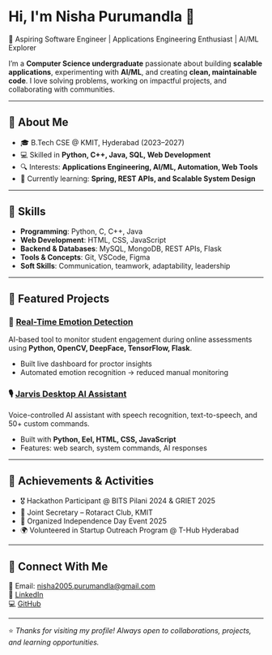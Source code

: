 # Hi, I'm Nisha Purumandla 👋  

🚀 Aspiring Software Engineer | Applications Engineering Enthusiast | AI/ML Explorer  

I’m a **Computer Science undergraduate** passionate about building **scalable applications**, experimenting with **AI/ML**, and creating **clean, maintainable code**. I love solving problems, working on impactful projects, and collaborating with communities.  

---

## 🔹 About Me  
- 🎓 B.Tech CSE @ KMIT, Hyderabad (2023–2027)  
- 💻 Skilled in **Python, C++, Java, SQL, Web Development**  
- 🔍 Interests: **Applications Engineering, AI/ML, Automation, Web Tools**  
- 🌱 Currently learning: **Spring, REST APIs, and Scalable System Design**  

---

## 🔹 Skills  
- **Programming**: Python, C, C++, Java  
- **Web Development**: HTML, CSS, JavaScript  
- **Backend & Databases**: MySQL, MongoDB, REST APIs, Flask  
- **Tools & Concepts**: Git, VSCode, Figma  
- **Soft Skills**: Communication, teamwork, adaptability, leadership  

---

## 🔹 Featured Projects  
### 🧠 [Real-Time Emotion Detection](https://github.com/nishapurumandla2/emotion-detection-system)  
AI-based tool to monitor student engagement during online assessments using **Python, OpenCV, DeepFace, TensorFlow, Flask**.  
- Built live dashboard for proctor insights  
- Automated emotion recognition → reduced manual monitoring  

### 🎙️ [Jarvis Desktop AI Assistant](https://github.com/nishapurumandla2/jarvis-ai-assistant)  
Voice-controlled AI assistant with speech recognition, text-to-speech, and 50+ custom commands.  
- Built with **Python, Eel, HTML, CSS, JavaScript**  
- Features: web search, system commands, AI responses  

---

## 🔹 Achievements & Activities  
- 🎖️ Hackathon Participant @ BITS Pilani 2024 & GRIET 2025  
- 🤝 Joint Secretary – Rotaract Club, KMIT  
- 📢 Organized Independence Day Event 2025  
- 🌍 Volunteered in Startup Outreach Program @ T-Hub Hyderabad  

---

## 🔹 Connect With Me  
📧 Email: [nisha2005.purumandla@gmail.com](mailto:nisha2005.purumandla@gmail.com)  
💼 [LinkedIn](https://linkedin.com/in/your-link)  
💻 [GitHub](https://github.com/nishapurumandla2)  

---
⭐️ *Thanks for visiting my profile! Always open to collaborations, projects, and learning opportunities.*  
